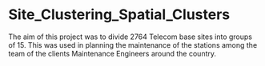 # Site_Clustering_Spatial_Clusters
The aim of this project was to divide 2764 Telecom base sites into groups of 15. This was used in planning the maintenance of the stations among the team of the clients Maintenance Engineers around the country.
